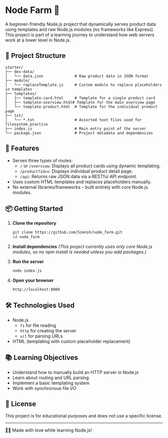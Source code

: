 # Node Farm 🌱

A beginner-friendly Node.js project that dynamically serves product data using templates and raw Node.js modules (no frameworks like Express). This project is part of a learning journey to understand how web servers work at a lower level in Node.js.

## 📁 Project Structure

```
starter/
├── dev-data/
│   └── data.json              # Raw product data in JSON format
├── module/
│   └── replaceTemplate.js     # Custom module to replace placeholders in templates
├── templates/
│   ├── template-card.html     # Template for a single product card
│   ├── template-overview.html# Template for the main overview page
│   └── template-product.html  # Template for the individual product page
├── txt/
│   └── *.txt                  # Assorted text files used for filesystem practice
├── index.js                   # Main entry point of the server
└── package.json               # Project metadata and dependencies
```

## 🚀 Features

- Serves three types of routes:
  - `/` or `/overview`: Displays all product cards using dynamic templating.
  - `/product?id=x`: Displays individual product detail page.
  - `/api`: Returns raw JSON data via a RESTful API endpoint.
- Uses custom HTML templates and replaces placeholders manually.
- No external libraries/frameworks – built entirely with core Node.js modules.

## 📦 Getting Started

1. **Clone the repository**
   ```bash
   git clone https://github.com/Simnsh/node_farm.git
   cd node_farm
   ```

2. **Install dependencies**
   *(This project currently uses only core Node.js modules, so no npm install is needed unless you add packages.)*

3. **Run the server**
   ```bash
   node index.js
   ```

4. **Open your browser**
   ```
   http://localhost:8000
   ```

## 🛠 Technologies Used

- Node.js
  - `fs` for file reading
  - `http` for creating the server
  - `url` for parsing URLs
- HTML (templating with custom placeholder replacement)

## 📚 Learning Objectives

- Understand how to manually build an HTTP server in Node.js
- Learn about routing and URL parsing
- Implement a basic templating system
- Work with synchronous file I/O

## 📄 License

This project is for educational purposes and does not use a specific license.

---

👨‍💻 Made with love while learning Node.js!
